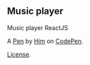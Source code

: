 Music player 
-------------
Music player ReactJS

A [Pen](https://codepen.io/Him-the-sasster/pen/KKbRJaQ) by [Him](https://codepen.io/Him-the-sasster) on [CodePen](https://codepen.io).

[License](https://codepen.io/license/pen/KKbRJaQ).